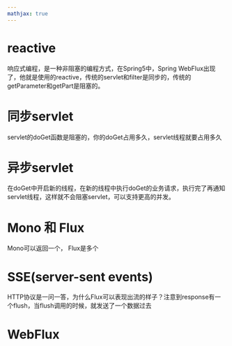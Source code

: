 ```yaml
---
mathjax: true
---
```


# reactive
响应式编程，是一种非阻塞的编程方式，在Spring5中，Spring WebFlux出现了，他就是使用的reactive，传统的servlet和filter是同步的，传统的getParameter和getPart是阻塞的。

# 同步servlet
servlet的doGet函数是阻塞的，你的doGet占用多久，servlet线程就要占用多久

# 异步servlet
在doGet中开启新的线程，在新的线程中执行doGet的业务请求，执行完了再通知servlet线程，这样就不会阻塞servlet，可以支持更高的并发。

# Mono 和 Flux
Mono可以返回一个， Flux是多个

# SSE(server-sent events)
HTTP协议是一问一答，为什么Flux可以表现出流的样子？注意到response有一个flush，当flush调用的时候，就发送了一个数据过去

# WebFlux


